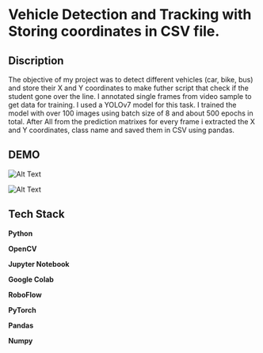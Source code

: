 # Vehicle Detection and Tracking with Storing coordinates in CSV file.


## Discription

The objective of my project was to detect different vehicles (car, bike, bus) and store their X and Y coordinates to make futher script that check if the student gone over the line.
I annotated single frames from video sample to get data for training.
I used a YOLOv7 model for this task. I trained the model with over 100 images using batch size of 8 and about 500 epochs in total.
After All from  the prediction matrixes for every frame i extracted the X and Y coordinates, class name and saved them in CSV using pandas. 




## DEMO

![Alt Text](https://github.com/Wachu2005/Vehicle-Tracking/blob/master/ezgif.com-video-to-gif%20(1).gif)

![Alt Text](https://github.com/Wachu2005/Vehicle-Tracking/blob/master/ezgif.com-video-to-gif.gif)
## Tech Stack

**Python**

**OpenCV**

**Jupyter Notebook**

**Google Colab**

**RoboFlow**

**PyTorch**

**Pandas**

**Numpy**
